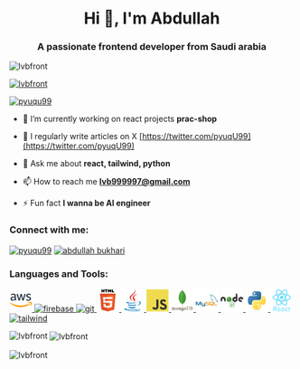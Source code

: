 <h1 align="center">Hi 👋, I'm Abdullah</h1>
<h3 align="center">A passionate frontend developer from Saudi arabia</h3>

<p align="left"> <img src="https://komarev.com/ghpvc/?username=lvbfront&label=Profile%20views&color=0e75b6&style=flat" alt="lvbfront" /> </p>

<p align="left"> <a href="https://github.com/ryo-ma/github-profile-trophy"><img src="https://github-profile-trophy.vercel.app/?username=lvbfront" alt="lvbfront" /></a> </p>

<p align="left"> <a href="https://twitter.com/pyuqu99" target="blank"><img src="https://img.shields.io/twitter/follow/pyuqu99?logo=twitter&style=for-the-badge" alt="pyuqu99" /></a> </p>

- 🔭 I’m currently working on react projects **prac-shop**

- 📝 I regularly write articles on X [https://twitter.com/pyuqU99](https://twitter.com/pyuqU99)

- 💬 Ask me about **react, tailwind, python**

- 📫 How to reach me **lvb999997@gmail.com**

- ⚡ Fun fact **I wanna be AI engineer**

<h3 align="left">Connect with me:</h3>
<p align="left">
<a href="https://twitter.com/pyuqu99" target="blank"><img align="center" src="https://raw.githubusercontent.com/rahuldkjain/github-profile-readme-generator/master/src/images/icons/Social/twitter.svg" alt="pyuqu99" height="30" width="40" /></a>
<a href="www.linkedin.com/in/abdullah-bukhari-366074270" target="blank"><img align="center" src="https://raw.githubusercontent.com/rahuldkjain/github-profile-readme-generator/master/src/images/icons/Social/linked-in-alt.svg" alt="abdullah bukhari" height="30" width="40" /></a>
</p>

<h3 align="left">Languages and Tools:</h3>
<p align="left"> <a href="https://aws.amazon.com" target="_blank" rel="noreferrer"> <img src="https://raw.githubusercontent.com/devicons/devicon/master/icons/amazonwebservices/amazonwebservices-original-wordmark.svg" alt="aws" width="40" height="40"/> </a> <a href="https://firebase.google.com/" target="_blank" rel="noreferrer"> <img src="https://www.vectorlogo.zone/logos/firebase/firebase-icon.svg" alt="firebase" width="40" height="40"/> </a> <a href="https://git-scm.com/" target="_blank" rel="noreferrer"> <img src="https://www.vectorlogo.zone/logos/git-scm/git-scm-icon.svg" alt="git" width="40" height="40"/> </a> <a href="https://www.w3.org/html/" target="_blank" rel="noreferrer"> <img src="https://raw.githubusercontent.com/devicons/devicon/master/icons/html5/html5-original-wordmark.svg" alt="html5" width="40" height="40"/> </a> <a href="https://www.java.com" target="_blank" rel="noreferrer"> <img src="https://raw.githubusercontent.com/devicons/devicon/master/icons/java/java-original.svg" alt="java" width="40" height="40"/> </a> <a href="https://developer.mozilla.org/en-US/docs/Web/JavaScript" target="_blank" rel="noreferrer"> <img src="https://raw.githubusercontent.com/devicons/devicon/master/icons/javascript/javascript-original.svg" alt="javascript" width="40" height="40"/> </a> <a href="https://www.mongodb.com/" target="_blank" rel="noreferrer"> <img src="https://raw.githubusercontent.com/devicons/devicon/master/icons/mongodb/mongodb-original-wordmark.svg" alt="mongodb" width="40" height="40"/> </a> <a href="https://www.mysql.com/" target="_blank" rel="noreferrer"> <img src="https://raw.githubusercontent.com/devicons/devicon/master/icons/mysql/mysql-original-wordmark.svg" alt="mysql" width="40" height="40"/> </a> <a href="https://nodejs.org" target="_blank" rel="noreferrer"> <img src="https://raw.githubusercontent.com/devicons/devicon/master/icons/nodejs/nodejs-original-wordmark.svg" alt="nodejs" width="40" height="40"/> </a> <a href="https://www.python.org" target="_blank" rel="noreferrer"> <img src="https://raw.githubusercontent.com/devicons/devicon/master/icons/python/python-original.svg" alt="python" width="40" height="40"/> </a> <a href="https://reactjs.org/" target="_blank" rel="noreferrer"> <img src="https://raw.githubusercontent.com/devicons/devicon/master/icons/react/react-original-wordmark.svg" alt="react" width="40" height="40"/> </a> <a href="https://tailwindcss.com/" target="_blank" rel="noreferrer"> <img src="https://www.vectorlogo.zone/logos/tailwindcss/tailwindcss-icon.svg" alt="tailwind" width="40" height="40"/> </a> </p>

<p><img align="left" src="https://github-readme-stats.vercel.app/api/top-langs?username=lvbfront&show_icons=true&locale=en&layout=compact" alt="lvbfront" /></p>

<p>&nbsp;<img align="center" src="https://github-readme-stats.vercel.app/api?username=lvbfront&show_icons=true&locale=en" alt="lvbfront" /></p>

<p><img align="center" src="https://github-readme-streak-stats.herokuapp.com/?user=lvbfront&" alt="lvbfront" /></p>
